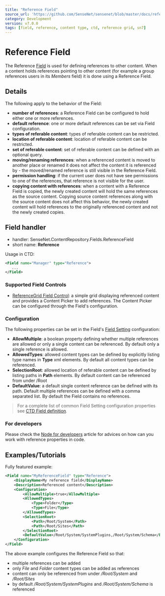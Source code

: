 ```yaml
---
title: "Reference Field"
source_url: 'https://github.com/SenseNet/sensenet/blob/master/docs/reference-field.md'
category: Development
version: v7.0.0
tags: [field, reference, content type, ctd, reference grid, sn7]
---
```


# Reference Field

The Reference [Field](/docs/field) is used for defining references to other content. When a content holds references pointing to other content (for example a group references users in its *Members* field) it is done using a Reference Field.

## Details

The following apply to the behavior of the Field:
- **number of references**: a Reference Field can be configured to hold either one or more references.
- **default reference**: one or more default references can be set via Field configuration.
- **types of referable content**: types of referable content can be restricted.
- **location of referable content**: location of referable content can be restricted.
- **set of referable content**: set of referable content can be defined with an optional query.
- **moving/renaming references**: when a referenced content is moved to another place or renamed it does not affect the content it is referenced by - the moved/renamed reference is still visible in the Reference Field.
- **permission handling**: if the current user does not have see permissions to one of the references, that reference is not visible for the user.
- **copying content with references**: when a content with a Reference Field is copied, the newly created content will hold the same references as the source content. Copying source content references along with the source content does not affect this behavior, the newly created content will hold references to the originally referenced content and not the newly created copies.

## Field handler

- handler: SenseNet.ContentRepository.Fields.ReferenceField
- short name: **Reference**

Usage in CTD:

```xml
<Field name="Manager" type="Reference">
   ...
</Field>
```

### Supported Field Controls

- [ReferenceGrid Field Control](/docs/reference-grid-fieldcontrol): a simple grid displaying referenced content and provides a Content Picker to add references. The Content Picker can be configured through the Field's configuration.

### Configuration

The following properties can be set in the Field's [Field Setting](/docs/field-setting) configuration:

- **AllowMultiple**: a boolean property defining whether multiple references are allowed or only a single content can be referenced. By default only a single reference is allowed.
- **AllowedTypes**: allowed content types can be defined by explicitly listing type names in **Type** xml elements. By default all content types can be referenced.
- **SelectionRoot**: allowed location of referable content can be defined by listing paths in **Path** elements. By default content can be referenced from under /Root
- **DefaultValue**: a default single content reference can be defined with its path. Default multiple references can be defined with a comma separated list. By default the Field contains no references.

> For a complete list of common Field Setting configuration properties see [CTD Field definition](/docs/ctd).

### For developers

Please check the [Node for developers](/docs/node-for-developers) article for advices on how can you work with reference properties in code.

## Examples/Tutorials

Fully featured example:

```xml
<Field name="MyReferenceField" type="Reference">
	<DisplayName>My reference field</DisplayName>
	<Description>Referenced content</Description>
	<Configuration>
		<AllowMultiple>true</AllowMultiple>
		<AllowedTypes>
			<Type>Folder</Type>
			<Type>File</Type>
		</AllowedTypes>
		<SelectionRoot>
			<Path>/Root/System</Path>
			<Path>/Root/Sites</Path>
		</SelectionRoot>
		<DefaultValue>/Root/System/SystemPlugins,/Root/System/Schema</DefaultValue>
	</Configuration>
</Field>
```

The above example configures the Reference Field so that:

- multiple references can be added
- only *File* and *Folder* content types can be added as references
- content can only be referenced from under _/Root/System_ and _/Root/Sites_
- by default _/Root/System/SystemPlugins_ and _/Root/System/Schema_ is referenced

